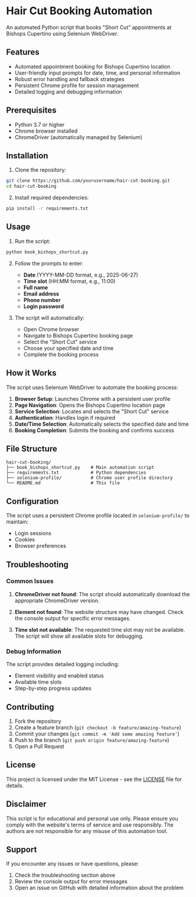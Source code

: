 # Hair Cut Booking Automation

An automated Python script that books "Short Cut" appointments at Bishops Cupertino using Selenium WebDriver.

## Features

- Automated appointment booking for Bishops Cupertino location
- User-friendly input prompts for date, time, and personal information
- Robust error handling and fallback strategies
- Persistent Chrome profile for session management
- Detailed logging and debugging information

## Prerequisites

- Python 3.7 or higher
- Chrome browser installed
- ChromeDriver (automatically managed by Selenium)

## Installation

1. Clone the repository:
```bash
git clone https://github.com/yourusername/hair-cut-booking.git
cd hair-cut-booking
```

2. Install required dependencies:
```bash
pip install -r requirements.txt
```

## Usage

1. Run the script:
```bash
python book_bishops_shortcut.py
```

2. Follow the prompts to enter:
   - **Date** (YYYY-MM-DD format, e.g., 2025-06-27)
   - **Time slot** (HH:MM format, e.g., 11:00)
   - **Full name**
   - **Email address**
   - **Phone number**
   - **Login password**

3. The script will automatically:
   - Open Chrome browser
   - Navigate to Bishops Cupertino booking page
   - Select the "Short Cut" service
   - Choose your specified date and time
   - Complete the booking process

## How it Works

The script uses Selenium WebDriver to automate the booking process:

1. **Browser Setup**: Launches Chrome with a persistent user profile
2. **Page Navigation**: Opens the Bishops Cupertino location page
3. **Service Selection**: Locates and selects the "Short Cut" service
4. **Authentication**: Handles login if required
5. **Date/Time Selection**: Automatically selects the specified date and time
6. **Booking Completion**: Submits the booking and confirms success

## File Structure

```
hair-cut-booking/
├── book_bishops_shortcut.py    # Main automation script
├── requirements.txt            # Python dependencies
├── selenium-profile/           # Chrome user profile directory
└── README.md                   # This file
```

## Configuration

The script uses a persistent Chrome profile located in `selenium-profile/` to maintain:
- Login sessions
- Cookies
- Browser preferences

## Troubleshooting

### Common Issues

1. **ChromeDriver not found**: The script should automatically download the appropriate ChromeDriver version.

2. **Element not found**: The website structure may have changed. Check the console output for specific error messages.

3. **Time slot not available**: The requested time slot may not be available. The script will show all available slots for debugging.

### Debug Information

The script provides detailed logging including:
- Element visibility and enabled status
- Available time slots
- Step-by-step progress updates

## Contributing

1. Fork the repository
2. Create a feature branch (`git checkout -b feature/amazing-feature`)
3. Commit your changes (`git commit -m 'Add some amazing feature'`)
4. Push to the branch (`git push origin feature/amazing-feature`)
5. Open a Pull Request

## License

This project is licensed under the MIT License - see the [LICENSE](LICENSE) file for details.

## Disclaimer

This script is for educational and personal use only. Please ensure you comply with the website's terms of service and use responsibly. The authors are not responsible for any misuse of this automation tool.

## Support

If you encounter any issues or have questions, please:
1. Check the troubleshooting section above
2. Review the console output for error messages
3. Open an issue on GitHub with detailed information about the problem 
